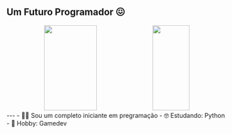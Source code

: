 ## Um Futuro Programador 😖
<div align="center">  
  <img width="49%" height="195px" src="[https://github-readme-stats.vercel.app/api?username=Kachan360&show_icons=true](https://github-readme-stats.vercel.app/api?username=Kachan360&show_icons=true&theme=transparent&count_private=true&hide_border=true&title_color=00bfbf&icon_color=00bfbf&text_color=c9d1d9&bg_color=0d1117"/> 
  <img width="41%" height="195px" src="https://github-readme-stats.vercel.app/api/top-langs/?username=Kachan360&layout=compact&hide_border=true&title_color=00bfbf&text_color=00bfbf&bg_color=0d1117" />
</div>
---
- 😵‍💫 Sou um completo iniciante em pregramação
- 🤓 Estudando: Python
- 🍻 Hobby: Gamedev

